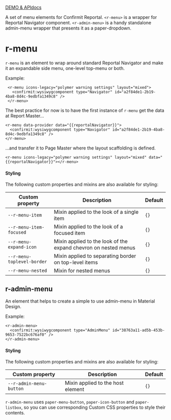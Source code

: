 [DEMO & APIdocs](http://jahglow.github.io/r-menu)

A set of menu elements for Confirmit Reportal. 
`<r-menu>` is a wrapper for Reportal Navigator component. 
`<r-admin-menu>` is a handy standalone admin-menu wrapper that presents it as a paper-dropdown.

# r-menu
`r-menu` is an element to wrap around standard Reportal Navigator and make it an expandable side menu, one-level top-menu or both.

Example:

     <r-menu icons-legacy="polymer warning settings" layout="mixed">
       <confirmit:wysiwygcomponent type="Navigator" id="a2f84de1-2b19-4ba8-8d4c-9edbfa1349c8" />
     </r-menu>

The best practice for now is to have the first instance of `r-menu` get the data at Report Master...

    <r-menu data-provider data="{{reportalNavigator}}">
      <confirmit:wysiwygcomponent type="Navigator" id="a2f84de1-2b19-4ba8-8d4c-9edbfa1349c8" />
    </r-menu>

...and transfer it to Page Master where the layout scaffolding is defined.

    <r-menu icons-legacy="polymer warning settings" layout="mixed" data="{{reportalNavigator}}"></r-menu>

#### Styling

The following custom properties and mixins are also available for styling:

Custom property | Description | Default
----------------|-------------|----------
`--r-menu-item` | Mixin applied to the look of a single item | `{}`
`--r-menu-item-focused` | Mixin applied to the look of a focused item | `{}`
`--r-menu-expand-icon` | Mixin applied to the look of the expand chevron on nested menus | `{}`
`--r-menu-toplevel-border` | Mixin applied to separating border on top-level items | `{}`
`--r-menu-nested` | Mixin for nested menus | `{}`



## r-admin-menu

An element that helps to create a simple to use admin-menu in Material Design.

Example:

    <r-admin-menu>
      <confirmit:wysiwygcomponent type="AdminMenu" id="38763a11-ad5b-453b-9653-7522bc676af0" />
    </r-admin-menu>

#### Styling

The following custom properties and mixins are also available for styling:

Custom property | Description | Default
----------------|-------------|----------
`--r-admin-menu-button` | Mixin applied to the host element | `{}`

`r-admin-menu` uses `paper-menu-button`, `paper-icon-button` and `paper-listbox`, so you can use corresponding Custom CSS properties to style their contents.
